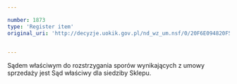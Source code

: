 ```yaml
---

number: 1873
type: 'Register item'
original_uri: 'http://decyzje.uokik.gov.pl/nd_wz_um.nsf/0/20F6E094820F552FC12576F6003CC2C7?OpenDocument'


---
```


Sądem właściwym do rozstrzygania sporów wynikających z umowy sprzedaży jest Sąd właściwy dla siedziby Sklepu.
